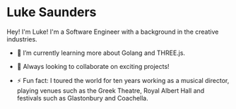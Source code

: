 # Luke Saunders 

Hey! I'm Luke! I'm a Software Engineer with a background in the creative industries.

- 🌱 I’m currently learning more about Golang and THREE.js.

- 🤝 Always looking to collaborate on exciting projects!

- ⚡ Fun fact: I toured the world for ten years working as a musical director, playing venues such as the Greek Theatre, Royal Albert Hall and festivals such as Glastonbury and Coachella. 

<!--
**LukeNSaunders/LukeNSaunders** is a ✨ _special_ ✨ repository because its `README.md` (this file) appears on your GitHub profile.

Here are some ideas to get you started:

- 🔭 I’m currently working on ...
- 🌱 I’m currently learning ...
- 👯 I’m looking to collaborate on ...
- 🤔 I’m looking for help with ...
- 💬 Ask me about ...
- 📫 How to reach me: ...
- 😄 Pronouns: ...
- ⚡ Fun fact: ...
-->
